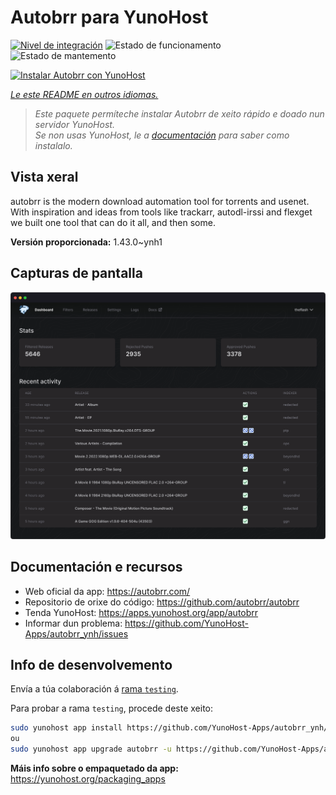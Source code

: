 <!--
NOTA: Este README foi creado automáticamente por <https://github.com/YunoHost/apps/tree/master/tools/readme_generator>
NON debe editarse manualmente.
-->

# Autobrr para YunoHost

[![Nivel de integración](https://dash.yunohost.org/integration/autobrr.svg)](https://dash.yunohost.org/appci/app/autobrr) ![Estado de funcionamento](https://ci-apps.yunohost.org/ci/badges/autobrr.status.svg) ![Estado de mantemento](https://ci-apps.yunohost.org/ci/badges/autobrr.maintain.svg)

[![Instalar Autobrr con YunoHost](https://install-app.yunohost.org/install-with-yunohost.svg)](https://install-app.yunohost.org/?app=autobrr)

*[Le este README en outros idiomas.](./ALL_README.md)*

> *Este paquete permíteche instalar Autobrr de xeito rápido e doado nun servidor YunoHost.*  
> *Se non usas YunoHost, le a [documentación](https://yunohost.org/install) para saber como instalalo.*

## Vista xeral

autobrr is the modern download automation tool for torrents and usenet. With inspiration and ideas from tools like trackarr, autodl-irssi and flexget we built one tool that can do it all, and then some.

**Versión proporcionada:** 1.43.0~ynh1

## Capturas de pantalla

![Captura de pantalla de Autobrr](./doc/screenshots/autobrr-front.png)

## Documentación e recursos

- Web oficial da app: <https://autobrr.com/>
- Repositorio de orixe do código: <https://github.com/autobrr/autobrr>
- Tenda YunoHost: <https://apps.yunohost.org/app/autobrr>
- Informar dun problema: <https://github.com/YunoHost-Apps/autobrr_ynh/issues>

## Info de desenvolvemento

Envía a túa colaboración á [rama `testing`](https://github.com/YunoHost-Apps/autobrr_ynh/tree/testing).

Para probar a rama `testing`, procede deste xeito:

```bash
sudo yunohost app install https://github.com/YunoHost-Apps/autobrr_ynh/tree/testing --debug
ou
sudo yunohost app upgrade autobrr -u https://github.com/YunoHost-Apps/autobrr_ynh/tree/testing --debug
```

**Máis info sobre o empaquetado da app:** <https://yunohost.org/packaging_apps>
